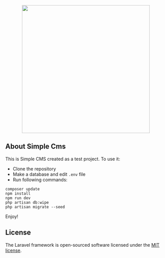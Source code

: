 <p align="center"><a href="https://laravel.com" target="_blank"><img src="https://raw.githubusercontent.com/laravel/art/master/logo-lockup/5%20SVG/2%20CMYK/1%20Full%20Color/laravel-logolockup-cmyk-red.svg" width="400"></a></p>

## About Simple Cms
This is Simple CMS created as a test project.
To use it:

  - Clone the repository
  - Make a database and edit `.env` file 
  - Run following commands: 

```
composer update
npm install
npm run dev
php artisan db:wipe
php artisan migrate --seed
```

Enjoy!

## License
The Laravel framework is open-sourced software licensed under the [MIT license](https://opensource.org/licenses/MIT).
